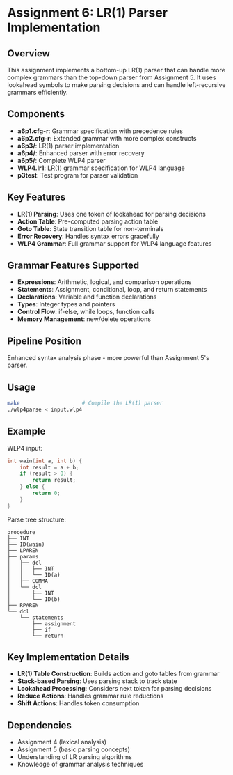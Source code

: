 # Assignment 6: LR(1) Parser Implementation

## Overview
This assignment implements a bottom-up LR(1) parser that can handle more complex grammars than the top-down parser from Assignment 5. It uses lookahead symbols to make parsing decisions and can handle left-recursive grammars efficiently.

## Components
- **a6p1.cfg-r**: Grammar specification with precedence rules
- **a6p2.cfg-r**: Extended grammar with more complex constructs
- **a6p3/**: LR(1) parser implementation
- **a6p4/**: Enhanced parser with error recovery
- **a6p5/**: Complete WLP4 parser
- **WLP4.lr1**: LR(1) grammar specification for WLP4 language
- **p3test**: Test program for parser validation

## Key Features
- **LR(1) Parsing**: Uses one token of lookahead for parsing decisions
- **Action Table**: Pre-computed parsing action table
- **Goto Table**: State transition table for non-terminals
- **Error Recovery**: Handles syntax errors gracefully
- **WLP4 Grammar**: Full grammar support for WLP4 language features

## Grammar Features Supported
- **Expressions**: Arithmetic, logical, and comparison operations
- **Statements**: Assignment, conditional, loop, and return statements
- **Declarations**: Variable and function declarations
- **Types**: Integer types and pointers
- **Control Flow**: if-else, while loops, function calls
- **Memory Management**: new/delete operations

## Pipeline Position
Enhanced syntax analysis phase - more powerful than Assignment 5's parser.

## Usage
```bash
make                    # Compile the LR(1) parser
./wlp4parse < input.wlp4
```

## Example
WLP4 input:
```c
int wain(int a, int b) {
    int result = a + b;
    if (result > 0) {
        return result;
    } else {
        return 0;
    }
}
```

Parse tree structure:
```
procedure
├── INT
├── ID(wain)
├── LPAREN
├── params
│   ├── dcl
│   │   ├── INT
│   │   └── ID(a)
│   ├── COMMA
│   └── dcl
│       ├── INT
│       └── ID(b)
├── RPAREN
└── dcl
    └── statements
        ├── assignment
        ├── if
        └── return
```

## Key Implementation Details
- **LR(1) Table Construction**: Builds action and goto tables from grammar
- **Stack-based Parsing**: Uses parsing stack to track state
- **Lookahead Processing**: Considers next token for parsing decisions
- **Reduce Actions**: Handles grammar rule reductions
- **Shift Actions**: Handles token consumption

## Dependencies
- Assignment 4 (lexical analysis)
- Assignment 5 (basic parsing concepts)
- Understanding of LR parsing algorithms
- Knowledge of grammar analysis techniques

